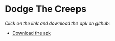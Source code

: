 # Dodge The Creeps
*Click on the link and download the apk on github:*

* [Download the apk](https://github.com/faucheresse/faucheresse.github.io/releases/tag/dodge)

